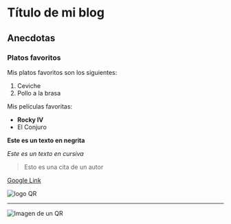 # Título de mi blog 

## Anecdotas

### Platos favoritos

Mis platos favoritos son los siguientes:

1. Ceviche
2. Pollo a la brasa

Mis películas favoritas:

- **Rocky IV**
- El Conjuro

**Este es un texto en negrita**

*Este es un texto en cursiva*

> Esto es una cita de un autor

[Google Link](https://www.google.com/)

<img src="https://upload.wikimedia.org/wikipedia/commons/d/d7/Commons_QR_code.png" alt="logo QR">

---

![Imagen de un QR](https://upload.wikimedia.org/wikipedia/commons/d/d7/Commons_QR_code.png)
